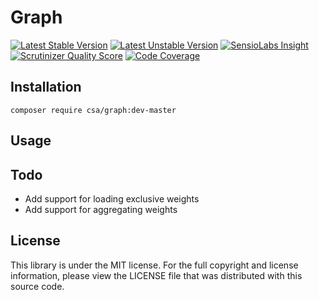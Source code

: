 Graph
=====

[![Latest Stable Version](https://poser.pugx.org/csa/graph/v/stable.png)](https://packagist.org/packages/csa/graph "Latest Stable Version")
[![Latest Unstable Version](https://poser.pugx.org/csa/graph/v/unstable.png)](https://packagist.org/packages/csa/graph "Latest Unstable Version")
[![SensioLabs Insight](https://insight.sensiolabs.com/projects/f6d11755-620b-4d66-a72a-6fe1932da840/mini.png)](https://insight.sensiolabs.com/projects/f6d11755-620b-4d66-a72a-6fe1932da840 "SensioLabs Insight")
[![Scrutinizer Quality Score](https://scrutinizer-ci.com/g/csarrazi/graph/badges/quality-score.png?s=484350c9cfd7b2205d8f1e3860eeeb4f2d477a9a)](https://scrutinizer-ci.com/g/csarrazi/graph/ "Scrutinizer Quality Score")
[![Code Coverage](https://scrutinizer-ci.com/g/csarrazi/graph/badges/coverage.png?s=a0d8619485ec8ac5b13353bb089a69ff4909922c)](https://scrutinizer-ci.com/g/csarrazi/graph/ "Code Coverage")

Installation
------------

    composer require csa/graph:dev-master

Usage
-----

Todo
----

* Add support for loading exclusive weights
* Add support for aggregating weights

License
-------

This library is under the MIT license. For the full copyright and license
information, please view the LICENSE file that was distributed with this source
code.
